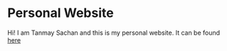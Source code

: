 # Personal Website

Hi! I am Tanmay Sachan and this is my personal website.
It can be found [here](https://tanmaysachan.github.io/)
